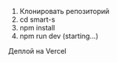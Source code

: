 1. Клонировать репозиторий
2. cd smart-s
3. npm install
4. npm run dev (starting...)

Деплой на Vercel
